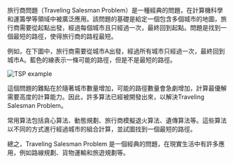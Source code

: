 

旅行商問題（Traveling Salesman Problem）是一種經典的問題，在計算機科學和運籌學等領域中被廣泛應用。該問題的基礎是給定一個包含多個城市的地圖，旅行商需要從起點出發，經過每個城市且只經過一次，最終回到起點。問題是找到一個最短的路徑，使得旅行商的路程最短。

例如，在下圖中，旅行商需要從城市A出發，經過所有城市只經過一次，最終回到城市A。藍色的線表示一條可能的路徑，但是不是最短的路徑。

![TSP example](https://cdn-images-1.medium.com/max/1600/0*Iq3vv5p5m5C6U63J.gif)

這個問題的難點在於隨著城市數量增加，可能的路徑數量會急劇增加，計算最優解需要高度的計算能力。因此，許多算法已經被開發出來，以解決Traveling Salesman Problem。

常用算法包括貪心算法、動態規劃、旅行商模擬退火算法、遺傳算法等。這些算法以不同的方式進行經過城市的組合計算，並試圖找到一個最短的路徑。

總之，Traveling Salesman Problem 是一個經典的問題，在現實生活中有許多應用，例如路線規劃、貨物運輸和旅遊規劃等。